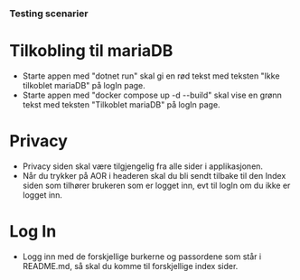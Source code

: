 ### Testing scenarier

# Tilkobling til mariaDB

- Starte appen med "dotnet run" skal gi en rød tekst med teksten "Ikke tilkoblet mariaDB" på logIn page.
- Starte appen med "docker compose up -d --build" skal vise en grønn tekst med teksten "Tilkoblet mariaDB" på logIn page.

# Privacy
- Privacy siden skal være tilgjengelig fra alle sider i applikasjonen. 
- Når du trykker på AOR i headeren skal du bli sendt tilbake til den Index siden som tilhører brukeren som er logget inn,
evt til logIn om du ikke er logget inn.

# Log In
- Logg inn med de forskjellige burkerne og passordene som står i README.md, så skal du komme til forskjellige index sider.
